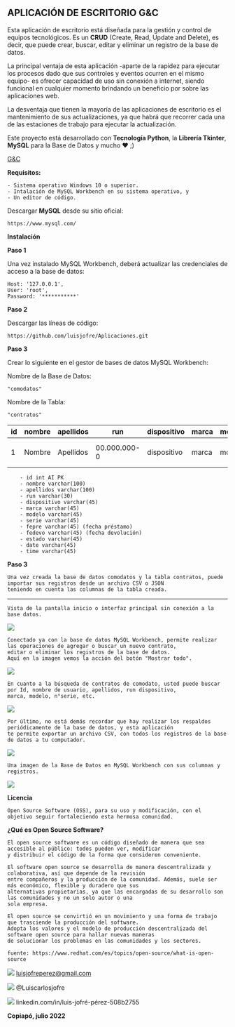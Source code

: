 ##  **APLICACIÓN DE ESCRITORIO G&C**

Esta aplicación de escritorio está diseñada para la gestión y control de equipos tecnológicos. Es un **CRUD** (Create, Read, Update and Delete), es decir, que puede crear, buscar, editar y eliminar un registro de la base de datos.

La principal ventaja de esta aplicación -aparte de la rapidez para ejecutar los procesos dado que sus controles y eventos ocurren en el mismo equipo- es ofrecer capacidad de uso sin conexión a internet, siendo funcional en cualquier momento brindando un beneficio por sobre las aplicaciones web.

La desventaja que tienen la mayoría de las aplicaciones de escritorio es el mantenimiento de sus actualizaciones, ya que habrá que recorrer cada una de las estaciones de trabajo para ejecutar la actualización.

Este proyecto está desarrollado con **Tecnología Python**, la **Librería Tkinter**, **MySQL** para la Base de Datos y mucho ❤️ ;)

[G&C](https://github.com/luisjofre/Aplicaciones/commit/bfb31584cfbf26680bf5ae060c8a66bc70f1d9dd "G&C")

**Requisitos:**

	- Sistema operativo Windows 10 o superior.
	- Intalación de MySQL Workbench en su sistema operativo, y
	- Un editor de código.

Descargar **MySQL** desde su sitio oficial:

	https://www.mysql.com/

**Instalación**

**Paso 1**

Una vez instalado MySQL Workbench, deberá actualizar las credenciales de acceso a la base de datos:

	Host: '127.0.0.1',
	User: 'root',
	Password: '***********'

**Paso 2**

Descargar las líneas de código:

	https://github.com/luisjofre/Aplicaciones.git


**Paso 3**

Crear lo siguiente en el gestor de bases de datos MySQL Workbench:


Nombre de la Base de Datos:

	"comodatos"
	
	
Nombre de la Tabla:

	"contratos"
	

id	| nombre	|apellidos	|run		|dispositivo|marca	|modelo	|serie	     |fepre	|fedevo    |estado  |date      |time    |
--------|---------------|---------------|---------------|-----------|-----------|-------|------------|----------|----------|--------|----------|--------|
1	|	Nombre  |      Apellidos|   00.000.000-0|dispositivo|      marca| modelo|000000000000|00-00-0000|00-00-0000|  estado|00-00-0000|00:00:00|

		- id int AI PK
		- nombre varchar(100)
		- apellidos varchar(100)
		- run varchar(30)
		- dispositivo varchar(45)
		- marca varchar(45)
		- modelo varchar(45)
		- serie varchar(45)
		- fepre varchar(45) (fecha préstamo)
		- fedevo varchar(45) (fecha devolución)
		- estado varchar(45)
		- date varchar(45)
		- time varchar(45)

**Paso 3**

	Una vez creada la base de datos comodatos y la tabla contratos, puede importar sus registros desde un archivo CSV o JSON
	teniendo en cuenta las columnas de la tabla creada.
****

	Vista de la pantalla inicio o interfaz principal sin conexión a la base datos.
![](https://i.postimg.cc/8cKC0ccp/Captura1.png)

	Conectado ya con la base de datos MySQL Workbench, permite realizar las operaciones de agregar o buscar un nuevo contrato,
	editar o eliminar los registros de la base de datos. 
	Aquí en la imagen vemos la acción del botón "Mostrar todo".
![](https://i.postimg.cc/Wp6YJrqL/Captura2.png)

	En cuanto a la búsqueda de contratos de comodato, usted puede buscar por Id, nombre de usuario, apellidos, run dispositivo,
	marca, modelo, n°serie, etc.
![](https://i.postimg.cc/D0yrGSRn/Captura3.png)

	Por último, no está demás recordar que hay realizar los respaldos periódicamente de la base de datos, y esta aplicación
	te permite exportar un archivo CSV, con todos los registros de la base de datos a tu computador.
![](https://i.postimg.cc/t4HgvKCV/Captura4.png)

	Una imagen de la Base de Datos en MySQL Workbench con sus columnas y registros.
![](https://i.postimg.cc/CxQwT9wN/Captura5.png)

**Licencia**

	Open Source Software (OSS), para su uso y modificación, con el objetivo seguir fortaleciendo esta hermosa comunidad.

**¿Qué es Open Source Software?**

	El open source software es un código diseñado de manera que sea accesible al público: todos pueden ver, modificar
	y distribuir el código de la forma que consideren conveniente.

	El software open source se desarrolla de manera descentralizada y colaborativa, así que depende de la revisión
	entre compañeros y la producción de la comunidad. Además, suele ser más económico, flexible y duradero que sus
	alternativas propietarias, ya que las encargadas de su desarrollo son las comunidades y no un solo autor o una
	sola empresa.

	El open source se convirtió en un movimiento y una forma de trabajo que trasciende la producción del software.
	Adopta los valores y el modelo de producción descentralizada del software open source para hallar nuevas maneras
	de solucionar los problemas en las comunidades y los sectores.

	fuente: https://www.redhat.com/es/topics/open-source/what-is-open-source


![](https://i.postimg.cc/25j6WsS4/Gmail.png)  luisjofreperez@gmail.com

![](https://i.postimg.cc/2SD3kbp9/Twitter.png)  @Luiscarlosjofre

![](https://i.postimg.cc/sg4xvjsj/LinkedIn.png)  linkedin.com/in/luis-jofré-pérez-508b2755


**Copiapó, julio 2022**

